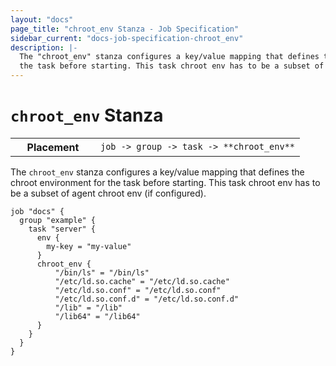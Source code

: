 ```yaml
---
layout: "docs"
page_title: "chroot_env Stanza - Job Specification"
sidebar_current: "docs-job-specification-chroot_env"
description: |-
  The "chroot_env" stanza configures a key/value mapping that defines the chroot environment for
  the task before starting. This task chroot env has to be a subset of agent chroot env (if configured).
---
```


# `chroot_env` Stanza

<table class="table table-bordered table-striped">
  <tr>
    <th width="120">Placement</th>
    <td>
      <code>job -> group -> task -> **chroot_env**</code>
    </td>
  </tr>
</table>

The `chroot_env` stanza configures a key/value mapping that defines the chroot environment for
the task before starting. This task chroot env has to be a subset of agent chroot env (if configured).

```hcl
job "docs" {
  group "example" {
    task "server" {
      env {
        my-key = "my-value"
      }
      chroot_env {
          "/bin/ls" = "/bin/ls"
          "/etc/ld.so.cache" = "/etc/ld.so.cache"
          "/etc/ld.so.conf" = "/etc/ld.so.conf"
          "/etc/ld.so.conf.d" = "/etc/ld.so.conf.d"
          "/lib" = "/lib"
          "/lib64" = "/lib64"
      }
    }
  }
}
```
